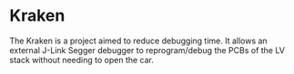 # Kraken
The Kraken is a project aimed to reduce debugging time. It allows an external J-Link Segger debugger to reprogram/debug the PCBs of the LV stack without needing to open the car.
